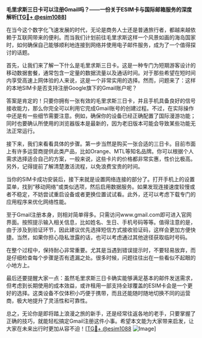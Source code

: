 **毛里求斯三日卡可以注册Gmail吗？——一份关于ESIM卡与国际邮箱服务的深度解析[[TG💪+ @esim1088](https://t.me/s/esim1088)]**

在当今这个数字化飞速发展的时代，无论是商务人士还是普通旅行者，都越来越依赖于互联网带来的便利。而当我们计划前往毛里求斯这样一个风景如画的海岛国家时，如何确保自己能够顺利地连接到网络并使用电子邮件服务，成为了一个值得探讨的话题。

首先，让我们来了解一下什么是毛里求斯三日卡。这是一种专门为短期游客设计的移动数据套餐，通常包含一定量的数据流量以及通话时间。对于那些希望在短时间内享受高速上网体验的人来说，这是一个非常实用的选择。然而，问题来了：这样的本地SIM卡是否支持注册Google旗下的Gmail账户呢？

答案是肯定的！只要你拥有一张有效的毛里求斯三日卡，并且手机具备良好的信号接收能力，那么你完全可以利用它完成Gmail账号的创建过程。不过，在实际操作中还是有一些细节需要注意。例如，确保你的设备已经正确配置了国际漫游功能；同时也要确认所使用的浏览器版本是最新的，因为老旧版本可能会导致某些功能无法正常运行。

接下来，我们来看看具体的步骤。第一步当然是购买一张合适的三日卡。目前市面上有许多运营商提供此类产品，比如Orange、MTL等知名品牌。你可以根据个人需求选择适合自己的方案，一般来说，这些卡片的价格都非常实惠，性价比极高。另外，记得提前了解清楚激活流程，以免浪费宝贵的时间。

当你的SIM卡成功安装后，接下来就是设置网络连接的部分了。打开手机上的设置菜单，找到“移动网络”或类似选项，然后启用数据服务。如果发现连接速度较慢或者不稳定，不妨尝试重启设备或者更换位置试试看。此外，还可以考虑下载专门的应用程序来优化网络性能。

至于Gmail注册本身，则相对简单得多。只需访问www.gmail.com即可进入官网界面。按照提示输入相关信息，比如姓名、生日、手机号码等等。值得注意的是，由于涉及到验证环节，因此建议优先选择短信方式接收验证码，这样会更加方便快捷。当然，如果你担心隐私泄露的话，也可以考虑通过其他途径获取临时号码。

在整个过程中，保持耐心非常重要。尤其是当遇到错误提示时，不要轻易放弃，而是仔细检查每个步骤是否有遗漏之处。很多时候，问题往往出在一些看似不起眼的小地方上。

最后还要提醒大家一点：虽然毛里求斯三日卡确实能够满足基本的邮件发送需求，但考虑到长期使用的成本效益，或许租用一部支持全球覆盖的ESIM卡会是一个更好的选择。这类设备不仅体积小巧便于携带，而且还能随时随地切换不同的运营商，极大地提升了灵活性和可靠性。

总之，无论你是即将踏上浪漫之旅的新手，还是经常往返各地的老手，只要掌握了正确的技巧，就能轻松搞定Gmail注册这件小事。希望本文能为大家带来启发，让大家在未来出行时更加从容不迫！[[TG💪+ @esim1088](https://t.me/s/esim1088) ![Image](https://i.postimg.cc/4NQfJmqS/Snipaste-2025-05-13-00-14-12.png)]